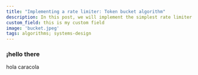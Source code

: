 ```yaml
---
title: "Implementing a rate limiter: Token bucket algorithm"
description: In this post, we will implement the simplest rate limiter posible in C#.
custom_field: this is my custom field
image: 'bucket.jpeg'
tags: algorithms; systems-design
---
```


### ¡hello there
hola caracola